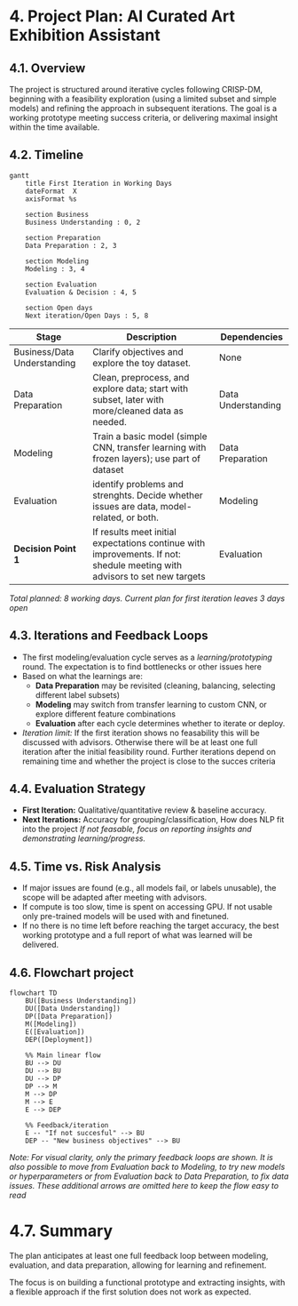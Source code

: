 # 4. Project Plan: AI Curated Art Exhibition Assistant

## 4.1. Overview

The project is structured around iterative cycles following CRISP-DM, beginning with a feasibility exploration (using a limited subset and simple models) and refining the approach in subsequent iterations. The goal is a working prototype meeting success criteria, or delivering maximal insight within the time available.


## 4.2. Timeline

```mermaid
gantt
    title First Iteration in Working Days
    dateFormat  X
    axisFormat %s

    section Business
    Business Understanding : 0, 2

    section Preparation
    Data Preparation : 2, 3

    section Modeling
    Modeling : 3, 4

    section Evaluation
    Evaluation & Decision : 4, 5

    section Open days
    Next iteration/Open Days : 5, 8
```

| Stage | Description | Dependencies |
|---|---|---|
| Business/Data Understanding | Clarify objectives and explore the toy dataset. | None |
| Data Preparation | Clean, preprocess, and explore data; start with subset, later with more/cleaned data as needed. | Data Understanding |
| Modeling| Train a basic model (simple CNN, transfer learning with frozen layers); use part of dataset | Data Preparation |
| Evaluation | identify problems and strenghts. Decide whether issues are data, model-related, or both. | Modeling |
| **Decision Point 1** | If results meet initial expectations continue with improvements. If not: shedule meeting with advisors to set new targets | Evaluation |

*Total planned: 8 working days. Current plan for first iteration leaves 3 days open*


## 4.3. Iterations and Feedback Loops

- The first modeling/evaluation cycle serves as a *learning/prototyping* round. The expectation is to find bottlenecks or other issues here
- Based on what the learnings are:
    - **Data Preparation** may be revisited (cleaning, balancing, selecting different label subsets)
    - **Modeling** may switch from transfer learning to custom CNN, or explore different feature combinations
    - **Evaluation** after each cycle determines whether to iterate or deploy.
- *Iteration limit:* If the first iteration shows no feasability this will be discussed with advisors. Otherwise there will be at least one full iteration after the initial feasibility round. Further iterations depend on remaining time and whether the project is close to the succes criteria


## 4.4. Evaluation Strategy

- **First Iteration:** Qualitative/quantitative review & baseline accuracy.
- **Next Iterations:** Accuracy for grouping/classification, How does NLP fit into the project
*If not feasable, focus on reporting insights and demonstrating learning/progress.*


## 4.5. Time vs. Risk Analysis

- If major issues are found (e.g., all models fail, or labels unusable), the scope will be adapted after meeting with advisors.
- If compute is too slow, time is spent on accessing GPU. If not usable only pre-trained models will be used with and finetuned.
- If no there is no time left before reaching the target accuracy, the best working prototype and a full report of what was learned will be delivered.


## 4.6. Flowchart project

```mermaid
flowchart TD
    BU([Business Understanding])
    DU([Data Understanding])
    DP([Data Preparation])
    M([Modeling])
    E([Evaluation])
    DEP([Deployment])

    %% Main linear flow
    BU --> DU
    DU --> BU
    DU --> DP
    DP --> M
    M --> DP
    M --> E
    E --> DEP

    %% Feedback/iteration
    E -- "If not succesful" --> BU
    DEP -- "New business objectives" --> BU
```

*Note:
For visual clarity, only the primary feedback loops are shown.
It is also possible to move from Evaluation back to Modeling, to try new models or hyperparameters or from Evaluation back to Data Preparation, to fix data issues. These additional arrows are omitted here to keep the flow easy to read*

# 4.7. Summary
The plan anticipates at least one full feedback loop between modeling, evaluation, and data preparation, allowing for learning and refinement.

The focus is on building a functional prototype and extracting insights, with a flexible approach if the first solution does not work as expected.